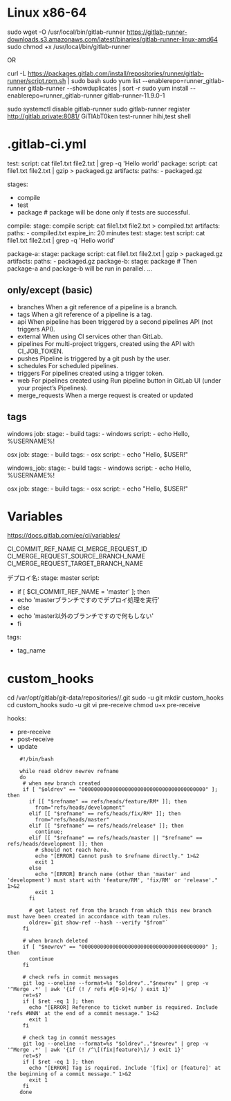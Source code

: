 
# Linux x86-64
sudo wget -O /usr/local/bin/gitlab-runner https://gitlab-runner-downloads.s3.amazonaws.com/latest/binaries/gitlab-runner-linux-amd64
sudo chmod +x /usr/local/bin/gitlab-runner

OR

curl -L https://packages.gitlab.com/install/repositories/runner/gitlab-runner/script.rpm.sh | sudo bash
sudo yum list --enablerepo=runner_gitlab-runner gitlab-runner --showduplicates | sort -r
sudo yum install --enablerepo=runner_gitlab-runner gitlab-runner-11.9.0-1

sudo systemctl disable gitlab-runner
sudo gitlab-runner register
	http://gitlab.private:8081/
	GiTlAbT0ken
	test-runner
	hihi,test
	shell


# .gitlab-ci.yml

test:
  script: cat file1.txt file2.txt | grep -q 'Hello world'
package:
  script: cat file1.txt file2.txt | gzip > packaged.gz
  artifacts:
    paths:
    - packaged.gz


stages:
  - compile
  - test
  - package			# package will be done only if tests are successful.

compile:
  stage: compile
  script: cat file1.txt file2.txt > compiled.txt
  artifacts:
    paths:
    - compiled.txt
    expire_in: 20 minutes
test:
  stage: test
  script: cat file1.txt file2.txt | grep -q 'Hello world'

package-a:
  stage: package
  script: cat file1.txt file2.txt | gzip > packaged.gz
  artifacts:
    paths:
    - packaged.gz
package-b:
  stage: package		# Then package-a and package-b will be run in parallel.
  ...


## only/except (basic)
- branches 	When a git reference of a pipeline is a branch.
- tags 	When a git reference of a pipeline is a tag.
- api 	When pipeline has been triggered by a second pipelines API (not triggers API).
- external 	When using CI services other than GitLab.
- pipelines 	For multi-project triggers, created using the API with CI_JOB_TOKEN.
- pushes 	Pipeline is triggered by a git push by the user.
- schedules 	For scheduled pipelines.
- triggers 	For pipelines created using a trigger token.
- web 	For pipelines created using Run pipeline button in GitLab UI (under your project’s Pipelines).
- merge_requests 	When a merge request is created or updated


## tags
windows job:
  stage:
    - build
  tags:
    - windows
  script:
    - echo Hello, %USERNAME%!

osx job:
  stage:
    - build
  tags:
    - osx
  script:
    - echo "Hello, $USER!"




windows_job:
  stage:
    - build
  tags:
    - windows
  script:
    - echo Hello, %USERNAME%!

osx job:
  stage:
    - build
  tags:
    - osx
  script:
    - echo "Hello, $USER!"
    

# Variables

https://docs.gitlab.com/ee/ci/variables/

CI_COMMIT_REF_NAME
CI_MERGE_REQUEST_ID
CI_MERGE_REQUEST_SOURCE_BRANCH_NAME
CI_MERGE_REQUEST_TARGET_BRANCH_NAME

デプロイ名:
  stage: master
  script:
  - if [ $CI_COMMIT_REF_NAME = 'master' ]; then
  - echo 'masterブランチですのでデプロイ処理を実行'
  - else
  - echo 'master以外のブランチですので何もしない'
  - fi

  tags:
  - tag_name

# custom_hooks

cd /var/opt/gitlab/git-data/repositories/<group>/<project>.git
sudo -u git mkdir custom_hooks
cd custom_hooks
sudo -u git vi pre-receive
chmod u+x pre-receive

hooks:
- pre-receive
- post-receive
- update

```
	#!/bin/bash

	while read oldrev newrev refname
	do
	 # when new branch created
	 if [ "$oldrev" == "0000000000000000000000000000000000000000" ]; then
	   if [[ "$refname" == refs/heads/feature/RM* ]]; then
	     from="refs/heads/development"
	   elif [[ "$refname" == refs/heads/fix/RM* ]]; then
	     from="refs/heads/master"
	   elif [[ "$refname" == refs/heads/release* ]]; then
	     continue;
	   elif [[ "$refname" == refs/heads/master || "$refname" == refs/heads/development ]]; then
	     # should not reach here.
	     echo "[ERROR] Cannot push to $refname directly." 1>&2
	     exit 1
	   else
	     echo "[ERROR] Branch name (other than 'master' and 'development') must start with 'feature/RM', 'fix/RM' or 'release'." 1>&2
	     exit 1
	   fi

	   # get latest ref from the branch from which this new branch must have been created in accordance with team rules.
	   oldrev=`git show-ref --hash --verify "$from"`
	 fi

	 # when branch deleted
	 if [ "$newrev" == "0000000000000000000000000000000000000000" ]; then
	   continue
	 fi

	 # check refs in commit messages
	 git log --oneline --format=%s "$oldrev".."$newrev" | grep -v '^Merge .*' | awk '{if (! / refs #[0-9]+$/ ) exit 1}'
	 ret=$?
	 if [ $ret -eq 1 ]; then
	   echo "[ERROR] Reference to ticket number is required. Include 'refs #NNN' at the end of a commit message." 1>&2
	   exit 1
	 fi

	 # check tag in commit messages
	 git log --oneline --format=%s "$oldrev".."$newrev" | grep -v '^Merge .*' | awk '{if (! /^\[(fix|feature)\]/ ) exit 1}'
	 ret=$?
	 if [ $ret -eq 1 ]; then
	   echo "[ERROR] Tag is required. Include '[fix] or [feature]' at the beginning of a commit message." 1>&2
	   exit 1
	 fi
	done
```